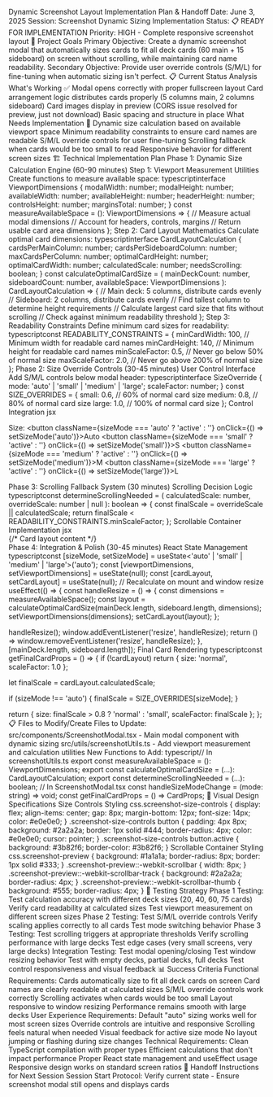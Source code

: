 Dynamic Screenshot Layout Implementation Plan & Handoff
Date: June 3, 2025
Session: Screenshot Dynamic Sizing Implementation
Status: 📋 READY FOR IMPLEMENTATION
Priority: HIGH - Complete responsive screenshot layout
🎯 Project Goals
Primary Objective: Create a dynamic screenshot modal that automatically sizes cards to fit all deck cards (60 main + 15 sideboard) on screen without scrolling, while maintaining card name readability.
Secondary Objective: Provide user override controls (S/M/L) for fine-tuning when automatic sizing isn't perfect.
📋 Current Status Analysis
What's Working ✅
Modal opens correctly with proper fullscreen layout
Card arrangement logic distributes cards properly (5 columns main, 2 columns sideboard)
Card images display in preview (CORS issue resolved for preview, just not download)
Basic spacing and structure in place
What Needs Implementation 🔧
Dynamic size calculation based on available viewport space
Minimum readability constraints to ensure card names are readable
S/M/L override controls for user fine-tuning
Scrolling fallback when cards would be too small to read
Responsive behavior for different screen sizes
🏗️ Technical Implementation Plan
Phase 1: Dynamic Size Calculation Engine (60-90 minutes)
Step 1: Viewport Measurement Utilities
Create functions to measure available space:
typescriptinterface ViewportDimensions {
 modalWidth: number;
 modalHeight: number;
 availableWidth: number;
 availableHeight: number;
 headerHeight: number;
 controlsHeight: number;
 marginsTotal: number;
}
const measureAvailableSpace = (): ViewportDimensions => {
 // Measure actual modal dimensions
 // Account for headers, controls, margins
 // Return usable card area dimensions
};
Step 2: Card Layout Mathematics
Calculate optimal card dimensions:
typescriptinterface CardLayoutCalculation {
 cardsPerMainColumn: number;
 cardsPerSideboardColumn: number;
 maxCardsPerColumn: number;
 optimalCardHeight: number;
 optimalCardWidth: number;
 calculatedScale: number;
 needsScrolling: boolean;
}
const calculateOptimalCardSize = (
 mainDeckCount: number,
 sideboardCount: number,
 availableSpace: ViewportDimensions
): CardLayoutCalculation => {
 // Main deck: 5 columns, distribute cards evenly
 // Sideboard: 2 columns, distribute cards evenly
 // Find tallest column to determine height requirements
 // Calculate largest card size that fits without scrolling
 // Check against minimum readability threshold
};
Step 3: Readability Constraints
Define minimum card sizes for readability:
typescriptconst READABILITY_CONSTRAINTS = {
 minCardWidth: 100, // Minimum width for readable card names
 minCardHeight: 140, // Minimum height for readable card names
 minScaleFactor: 0.5, // Never go below 50% of normal size
 maxScaleFactor: 2.0, // Never go above 200% of normal size
};
Phase 2: Size Override Controls (30-45 minutes)
User Control Interface
Add S/M/L controls below modal header:
typescriptinterface SizeOverride {
 mode: 'auto' | 'small' | 'medium' | 'large';
 scaleFactor: number;
}
const SIZE_OVERRIDES = {
 small: 0.6, // 60% of normal card size
 medium: 0.8, // 80% of normal card size 
large: 1.0, // 100% of normal card size
};
Control Integration
jsx<div className="screenshot-size-controls">
 <span>Size:</span>
 <button className={sizeMode === 'auto' ? 'active' : ''} onClick={() => setSizeMode('auto')}>Auto</button>
 <button className={sizeMode === 'small' ? 'active' : ''} onClick={() => setSizeMode('small')}>S</button>
 <button className={sizeMode === 'medium' ? 'active' : ''} onClick={() => setSizeMode('medium')}>M</button>
 <button className={sizeMode === 'large' ? 'active' : ''} onClick={() => setSizeMode('large')}>L</button>

</div>
Phase 3: Scrolling Fallback System (30 minutes)
Scrolling Decision Logic
typescriptconst determineScrollingNeeded = (
 calculatedScale: number,
 overrideScale: number | null
): boolean => {
 const finalScale = overrideScale || calculatedScale;
 return finalScale < READABILITY_CONSTRAINTS.minScaleFactor;
};
Scrollable Container Implementation
jsx<div 
className="screenshot-preview"
 style={{
 maxHeight: needsScrolling ? '90vh' : 'auto',
 overflowY: needsScrolling ? 'auto' : 'hidden',
 padding: needsScrolling ? '12px' : '8px'
 }}
>
 {/* Card layout content */}
</div>
Phase 4: Integration & Polish (30-45 minutes)
React State Management
typescriptconst [sizeMode, setSizeMode] = useState<'auto' | 'small' | 'medium' | 'large'>('auto');
const [viewportDimensions, setViewportDimensions] = useState<ViewportDimensions | null>(null);
const [cardLayout, setCardLayout] = useState<CardLayoutCalculation | null>(null);
// Recalculate on mount and window resize
useEffect(() => {
 const handleResize = () => {
 const dimensions = measureAvailableSpace();
 const layout = calculateOptimalCardSize(mainDeck.length, sideboard.length, dimensions);
 setViewportDimensions(dimensions);
 setCardLayout(layout);
 };

handleResize();
 window.addEventListener('resize', handleResize);
 return () => window.removeEventListener('resize', handleResize);
}, [mainDeck.length, sideboard.length]);
Final Card Rendering
typescriptconst getFinalCardProps = () => {
 if (!cardLayout) return { size: 'normal', scaleFactor: 1.0 };

let finalScale = cardLayout.calculatedScale;

if (sizeMode !== 'auto') {
 finalScale = SIZE_OVERRIDES[sizeMode];
 }

return {
 size: finalScale > 0.8 ? 'normal' : 'small',
 scaleFactor: finalScale
 };
};
📋 Files to Modify/Create
Files to Update:
src/components/ScreenshotModal.tsx - Main modal component with dynamic sizing
src/utils/screenshotUtils.ts - Add viewport measurement and calculation utilities
New Functions to Add:
typescript// In screenshotUtils.ts
export const measureAvailableSpace = (): ViewportDimensions;
export const calculateOptimalCardSize = (...): CardLayoutCalculation;
export const determineScrollingNeeded = (...): boolean;
// In ScreenshotModal.tsx 
const handleSizeModeChange = (mode: string) => void;
const getFinalCardProps = () => CardProps;
🎨 Visual Design Specifications
Size Controls Styling
css.screenshot-size-controls {
 display: flex;
 align-items: center;
 gap: 8px;
 margin-bottom: 12px;
 font-size: 14px;
 color: #e0e0e0;
}
.screenshot-size-controls button {
 padding: 4px 8px;
 background: #2a2a2a;
 border: 1px solid #444;
 border-radius: 4px;
 color: #e0e0e0;
 cursor: pointer;
}
.screenshot-size-controls button.active {
 background: #3b82f6;
 border-color: #3b82f6;
}
Scrollable Container Styling
css.screenshot-preview {
 background: #1a1a1a;
 border-radius: 8px;
 border: 1px solid #333;
}
.screenshot-preview::-webkit-scrollbar {
 width: 8px;
}
.screenshot-preview::-webkit-scrollbar-track {
 background: #2a2a2a;
 border-radius: 4px;
}
.screenshot-preview::-webkit-scrollbar-thumb {
 background: #555;
 border-radius: 4px;
}
🧪 Testing Strategy
Phase 1 Testing:
Test calculation accuracy with different deck sizes (20, 40, 60, 75 cards)
Verify card readability at calculated sizes
Test viewport measurement on different screen sizes
Phase 2 Testing:
Test S/M/L override controls
Verify scaling applies correctly to all cards
Test mode switching behavior
Phase 3 Testing:
Test scrolling triggers at appropriate thresholds
Verify scrolling performance with large decks
Test edge cases (very small screens, very large decks)
Integration Testing:
Test modal opening/closing
Test window resizing behavior
Test with empty decks, partial decks, full decks
Test control responsiveness and visual feedback
📊 Success Criteria
Functional Requirements:
 Cards automatically size to fit all deck cards on screen
 Card names are clearly readable at calculated sizes
 S/M/L override controls work correctly
 Scrolling activates when cards would be too small
 Layout responsive to window resizing
 Performance remains smooth with large decks
User Experience Requirements:
 Default "auto" sizing works well for most screen sizes
 Override controls are intuitive and responsive
 Scrolling feels natural when needed
 Visual feedback for active size mode
 No layout jumping or flashing during size changes
Technical Requirements:
 Clean TypeScript compilation with proper types
 Efficient calculations that don't impact performance
 Proper React state management and useEffect usage
 Responsive design works on standard screen ratios
🚀 Handoff Instructions for Next Session
Session Start Protocol:
Verify current state - Ensure screenshot modal still opens and displays cards
